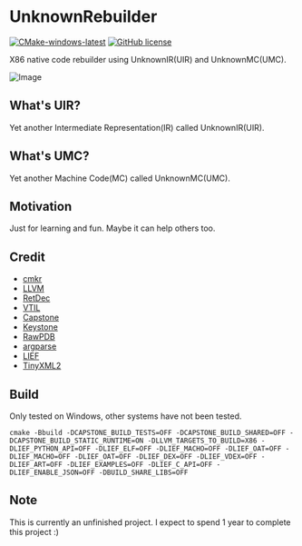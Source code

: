 #  UnknownRebuilder
[![CMake-windows-latest](https://github.com/NewWorldComingSoon/UnknownRebuilder/actions/workflows/CMake-windows-latest.yml/badge.svg)](https://github.com/NewWorldComingSoon/UnknownRebuilder/actions/workflows/CMake-windows-latest.yml)
[![GitHub license](https://img.shields.io/github/license/NewWorldComingSoon/UnknownRebuilder
)](https://github.com/NewWorldComingSoon/UnknownRebuilder/blob/main/LICENSE)

X86 native code rebuilder using UnknownIR(UIR) and UnknownMC(UMC).


![Image](https://user-images.githubusercontent.com/13917777/212396942-0de11002-3b75-44a2-881a-e0a5912e05a1.png)


## What's UIR?
Yet another Intermediate Representation(IR) called UnknownIR(UIR).

## What's UMC?
Yet another Machine Code(MC) called UnknownMC(UMC).

## Motivation
Just for learning and fun. Maybe it can help others too.

## Credit
- [cmkr](https://github.com/build-cpp/cmkr)
- [LLVM](https://github.com/llvm/llvm-project)
- [RetDec](https://github.com/avast/retdec)
- [VTIL](https://github.com/vtil-project)
- [Capstone](https://github.com/NewWorldComingSoon/capstone-retdec) 
- [Keystone](https://github.com/NewWorldComingSoon/keystone-retdec)
- [RawPDB](https://github.com/NewWorldComingSoon/raw_pdb)
- [argparse](https://github.com/NewWorldComingSoon/argparse)
- [LIEF](https://github.com/NewWorldComingSoon/LIEF)
- [TinyXML2](https://github.com/leethomason/tinyxml2)

## Build
Only tested on Windows, other systems have not been tested.
```
cmake -Bbuild -DCAPSTONE_BUILD_TESTS=OFF -DCAPSTONE_BUILD_SHARED=OFF -DCAPSTONE_BUILD_STATIC_RUNTIME=ON -DLLVM_TARGETS_TO_BUILD=X86 -DLIEF_PYTHON_API=OFF -DLIEF_ELF=OFF -DLIEF_MACHO=OFF -DLIEF_OAT=OFF -DLIEF_MACHO=OFF -DLIEF_OAT=OFF -DLIEF_DEX=OFF -DLIEF_VDEX=OFF -DLIEF_ART=OFF -DLIEF_EXAMPLES=OFF -DLIEF_C_API=OFF -DLIEF_ENABLE_JSON=OFF -DBUILD_SHARE_LIBS=OFF
```

## Note
This is currently an unfinished project.
I expect to spend 1 year to complete this project :)
